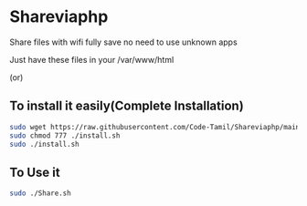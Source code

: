 # Shareviaphp
Share files with wifi fully save no need to use unknown apps

Just have these files in your /var/www/html

(or)

## To install it easily(Complete Installation)
```sh
sudo wget https://raw.githubusercontent.com/Code-Tamil/Shareviaphp/main/install.sh
sudo chmod 777 ./install.sh
sudo ./install.sh
```
## To Use it
```sh
sudo ./Share.sh
```


